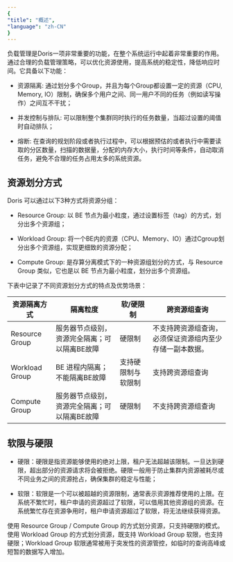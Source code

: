 ```yaml
---
{
"title": "概述",
"language": "zh-CN"
}
---
```


<!-- 
Licensed to the Apache Software Foundation (ASF) under one
or more contributor license agreements.  See the NOTICE file
distributed with this work for additional information
regarding copyright ownership.  The ASF licenses this file
to you under the Apache License, Version 2.0 (the
"License"); you may not use this file except in compliance
with the License.  You may obtain a copy of the License at

  http://www.apache.org/licenses/LICENSE-2.0

Unless required by applicable law or agreed to in writing,
software distributed under the License is distributed on an
"AS IS" BASIS, WITHOUT WARRANTIES OR CONDITIONS OF ANY
KIND, either express or implied.  See the License for the
specific language governing permissions and limitations
under the License.
-->

负载管理是Doris一项非常重要的功能，在整个系统运行中起着非常重要的作用。通过合理的负载管理策略，可以优化资源使用，提高系统的稳定性，降低响应时间。它具备以下功能：

- 资源隔离: 通过划分多个Group，并且为每个Group都设置一定的资源（CPU, Memory, IO）限制，确保多个用户之间、同一用户不同的任务（例如读写操作）之间互不干扰；

- 并发控制与排队: 可以限制整个集群同时执行的任务数量，当超过设置的阈值时自动排队；

- 熔断: 在查询的规划阶段或者执行过程中，可以根据预估的或者执行中需要读取的分区数量，扫描的数据量，分配的内存大小，执行时间等条件，自动取消任务，避免不合理的任务占用太多的系统资源。


## 资源划分方式
Doris 可以通过以下3种方式将资源分组：

- Resource Group: 以 BE 节点为最小粒度，通过设置标签（tag）的方式，划分出多个资源组；

- Workload Group: 将一个BE内的资源（CPU、Memory、IO）通过Cgroup划分出多个资源组，实现更细致的资源分配；

- Compute Group: 是存算分离模式下的一种资源组划分的方式，与 Resource Group 类似，它也是以 BE 节点为最小粒度，划分出多个资源组。
  
下表中记录了不同资源划分方式的特点及优势场景：

| 资源隔离方式      | 隔离粒度                                                                                             | 软/硬限制    |  跨资源组查询   |
| ---------- | ----------- |-----|-----|
| Resource Group | 服务器节点级别，资源完全隔离；可以隔离BE故障      |   硬限制  |不支持跨资源组查询，必须保证资源组内至少存储一副本数据。    |
| Workload Group | BE 进程内隔离；不能隔离BE故障                                                          | 支持硬限制与软限制    | 支持跨资源组查询    |
|Compute Group            | 服务器节点级别，资源完全隔离；可以隔离BE故障   | 硬限制 | 不支持跨资源组查询 |

## 软限与硬限

- 硬限：硬限是指资源能够使用的绝对上限，租户无法超越该限制。一旦达到硬限，超出部分的资源请求将会被拒绝。硬限一般用于防止集群内资源被耗尽或不同业务之间的资源抢占，确保集群的稳定与性能；

- 软限：软限是一个可以被超越的资源限制，通常表示资源推荐使用的上限。在系统不繁忙时，租户申请的资源超过了软限，可以借用其他资源组的资源。在系统繁忙存在资源争用时，租户申请资源超过了软限，将无法继续获得资源。

使用 Resource Group / Compute Group 的方式划分资源，只支持硬限的模式。使用 Workload Group 的方式划分资源，既支持 Workload Group 软限，也支持硬限；Workload Group 软限通常被用于突发性的资源管控，如临时的查询高峰或短暂的数据写入增加。